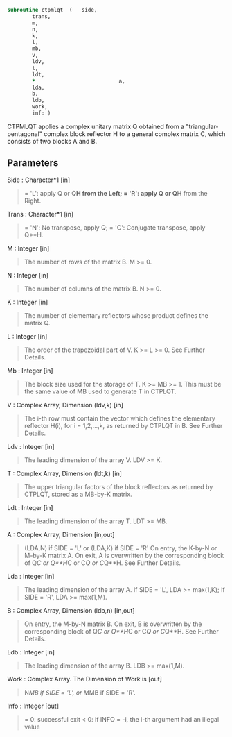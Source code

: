 ```fortran
subroutine ctpmlqt	(	side,
		trans,
		m,
		n,
		k,
		l,
		mb,
		v,
		ldv,
		t,
		ldt,
		*                           a,
		lda,
		b,
		ldb,
		work,
		info )
```

 CTPMLQT applies a complex unitary matrix Q obtained from a
 "triangular-pentagonal" complex block reflector H to a general
 complex matrix C, which consists of two blocks A and B.

## Parameters
Side : Character*1 [in]
> = 'L': apply Q or Q**H from the Left;
> = 'R': apply Q or Q**H from the Right.

Trans : Character*1 [in]
> = 'N':  No transpose, apply Q;
> = 'C':  Conjugate transpose, apply Q**H.

M : Integer [in]
> The number of rows of the matrix B. M >= 0.

N : Integer [in]
> The number of columns of the matrix B. N >= 0.

K : Integer [in]
> The number of elementary reflectors whose product defines
> the matrix Q.

L : Integer [in]
> The order of the trapezoidal part of V.
> K >= L >= 0.  See Further Details.

Mb : Integer [in]
> The block size used for the storage of T.  K >= MB >= 1.
> This must be the same value of MB used to generate T
> in CTPLQT.

V : Complex Array, Dimension (ldv,k) [in]
> The i-th row must contain the vector which defines the
> elementary reflector H(i), for i = 1,2,...,k, as returned by
> CTPLQT in B.  See Further Details.

Ldv : Integer [in]
> The leading dimension of the array V. LDV >= K.

T : Complex Array, Dimension (ldt,k) [in]
> The upper triangular factors of the block reflectors
> as returned by CTPLQT, stored as a MB-by-K matrix.

Ldt : Integer [in]
> The leading dimension of the array T.  LDT >= MB.

A : Complex Array, Dimension [in,out]
> (LDA,N) if SIDE = 'L' or
> (LDA,K) if SIDE = 'R'
> On entry, the K-by-N or M-by-K matrix A.
> On exit, A is overwritten by the corresponding block of
> Q*C or Q**H*C or C*Q or C*Q**H.  See Further Details.

Lda : Integer [in]
> The leading dimension of the array A.
> If SIDE = 'L', LDA >= max(1,K);
> If SIDE = 'R', LDA >= max(1,M).

B : Complex Array, Dimension (ldb,n) [in,out]
> On entry, the M-by-N matrix B.
> On exit, B is overwritten by the corresponding block of
> Q*C or Q**H*C or C*Q or C*Q**H.  See Further Details.

Ldb : Integer [in]
> The leading dimension of the array B.
> LDB >= max(1,M).

Work : Complex Array. The Dimension of Work is [out]
> N*MB if SIDE = 'L', or  M*MB if SIDE = 'R'.

Info : Integer [out]
> = 0:  successful exit
> < 0:  if INFO = -i, the i-th argument had an illegal value


